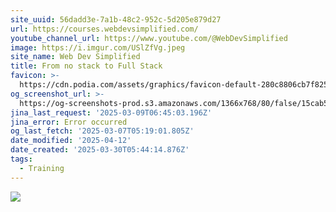 ```yaml
---
site_uuid: 56dadd3e-7a1b-48c2-952c-5d205e879d27
url: https://courses.webdevsimplified.com/
youtube_channel_url: https://www.youtube.com/@WebDevSimplified
image: https://i.imgur.com/USlZfVg.jpeg
site_name: Web Dev Simplified
title: From no stack to Full Stack
favicon: >-
  https://cdn.podia.com/assets/graphics/favicon-default-280c8806cb7f825b1487cbfaf3a6c2b1b5e0557e157241a49a95db1764feb6fb.png
og_screenshot_url: >-
  https://og-screenshots-prod.s3.amazonaws.com/1366x768/80/false/15cab526471955ea72b77d16c04cfd57cb0cdea5b39662e584e6e9c2cde91427.jpeg
jina_last_request: '2025-03-09T06:45:03.196Z'
jina_error: Error occurred
og_last_fetch: '2025-03-07T05:19:01.805Z'
date_modified: '2025-04-12'
date_created: '2025-03-30T05:44:14.876Z'
tags:
  - Training
---
```














































![](https://i.imgur.com/USlZfVg.jpeg)

